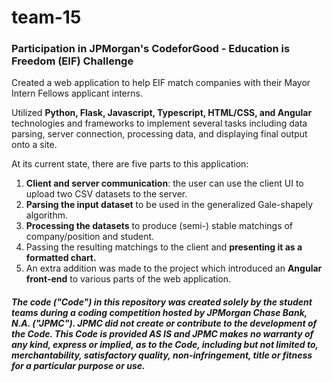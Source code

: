 # team-15

### Participation in JPMorgan's CodeforGood - Education is Freedom (EIF) Challenge
Created a web application to help EIF match companies with their Mayor Intern Fellows applicant interns.

Utilized **Python, Flask, Javascript, Typescript, HTML/CSS, and Angular** technologies and frameworks to implement several tasks including data parsing, server connection, processing data, and displaying final output onto a site.

At its current state, there are five parts to this application: 
  1. **Client and server communication**: the user can use the client UI to upload two CSV datasets to the server. 
  2. **Parsing the input dataset** to be used in the generalized Gale-shapely algorithm. 
  3. **Processing the datasets** to produce (semi-) stable matchings of company/position and student. 
  4. Passing the resulting matchings to the client and **presenting it as a formatted chart.** 
  5. An extra addition was made to the project which introduced an **Angular front-end** to various parts of the web application.

##### The code ("Code") in this repository was created solely by the student teams during a coding competition hosted by JPMorgan Chase Bank, N.A. ("JPMC").						JPMC did not create or contribute to the development of the Code.  This Code is provided AS IS and JPMC makes no warranty of any kind, express or implied, as to the Code,						including but not limited to, merchantability, satisfactory quality, non-infringement, title or fitness for a particular purpose or use.